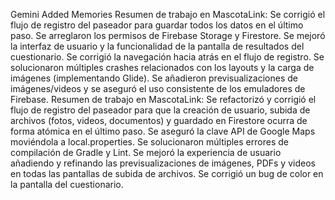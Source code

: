 Gemini Added Memories
Resumen de trabajo en MascotaLink: Se corrigió el flujo de registro del paseador para guardar todos los datos en el último paso. Se arreglaron los permisos de Firebase Storage y Firestore. Se mejoró la interfaz de usuario y la funcionalidad de la pantalla de resultados del cuestionario. Se corrigió la navegación hacia atrás en el flujo de registro. Se solucionaron múltiples crashes relacionados con los layouts y la carga de imágenes (implementando Glide). Se añadieron previsualizaciones de imágenes/videos y se aseguró el uso consistente de los emuladores de Firebase.
Resumen de trabajo en MascotaLink: Se refactorizó y corrigió el flujo de registro del paseador para que la creación de usuario, subida de archivos (fotos, videos, documentos) y guardado en Firestore ocurra de forma atómica en el último paso. Se aseguró la clave API de Google Maps moviéndola a local.properties. Se solucionaron múltiples errores de compilación de Gradle y Lint. Se mejoró la experiencia de usuario añadiendo y refinando las previsualizaciones de imágenes, PDFs y videos en todas las pantallas de subida de archivos. Se corrigió un bug de color en la pantalla del cuestionario.